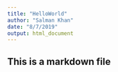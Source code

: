 ```yaml
---
title: "HelloWorld"
author: "Salman Khan"
date: "8/7/2019"
output: html_document
---
```


## This is a markdown file